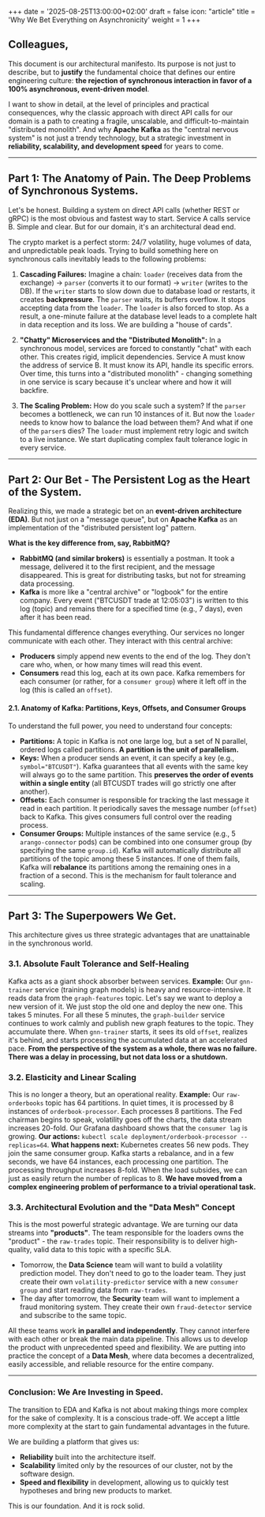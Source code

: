 +++
date = '2025-08-25T13:00:00+02:00'
draft = false
icon: "article"
title = 'Why We Bet Everything on Asynchronicity'
weight = 1
+++

## Colleagues,

This document is our architectural manifesto. Its purpose is not just to describe, but to **justify** the fundamental choice that defines our entire engineering culture: **the rejection of synchronous interaction in favor of a 100% asynchronous, event-driven model**.

I want to show in detail, at the level of principles and practical consequences, why the classic approach with direct API calls for our domain is a path to creating a fragile, unscalable, and difficult-to-maintain "distributed monolith". And why **Apache Kafka** as the "central nervous system" is not just a trendy technology, but a strategic investment in **reliability, scalability, and development speed** for years to come.

---

## Part 1: The Anatomy of Pain. The Deep Problems of Synchronous Systems.

Let's be honest. Building a system on direct API calls (whether REST or gRPC) is the most obvious and fastest way to start. Service A calls service B. Simple and clear. But for our domain, it's an architectural dead end.

The crypto market is a perfect storm: 24/7 volatility, huge volumes of data, and unpredictable peak loads. Trying to build something here on synchronous calls inevitably leads to the following problems:

1.  **Cascading Failures:** Imagine a chain: `loader` (receives data from the exchange) -> `parser` (converts it to our format) -> `writer` (writes to the DB). If the `writer` starts to slow down due to database load or restarts, it creates **backpressure**. The `parser` waits, its buffers overflow. It stops accepting data from the `loader`. The `loader` is also forced to stop. As a result, a one-minute failure at the database level leads to a complete halt in data reception and its loss. We are building a "house of cards".

2.  **"Chatty" Microservices and the "Distributed Monolith":** In a synchronous model, services are forced to constantly "chat" with each other. This creates rigid, implicit dependencies. Service A must know the address of service B. It must know its API, handle its specific errors. Over time, this turns into a "distributed monolith" - changing something in one service is scary because it's unclear where and how it will backfire.

3.  **The Scaling Problem:** How do you scale such a system? If the `parser` becomes a bottleneck, we can run 10 instances of it. But now the `loader` needs to know how to balance the load between them? And what if one of the `parser`s dies? The `loader` must implement retry logic and switch to a live instance. We start duplicating complex fault tolerance logic in every service.

---

## Part 2: Our Bet - The Persistent Log as the Heart of the System.

Realizing this, we made a strategic bet on an **event-driven architecture (EDA)**. But not just on a "message queue", but on **Apache Kafka** as an implementation of the "distributed persistent log" pattern.

**What is the key difference from, say, RabbitMQ?**
-   **RabbitMQ (and similar brokers)** is essentially a postman. It took a message, delivered it to the first recipient, and the message disappeared. This is great for distributing tasks, but not for streaming data processing.
-   **Kafka** is more like a "central archive" or "logbook" for the entire company. Every event ("BTCUSDT trade at 12:05:03") is written to this log (topic) and remains there for a specified time (e.g., 7 days), even after it has been read.

This fundamental difference changes everything. Our services no longer communicate with each other. They interact with this central archive:
-   **Producers** simply append new events to the end of the log. They don't care who, when, or how many times will read this event.
-   **Consumers** read this log, each at its own pace. Kafka remembers for each consumer (or rather, for a `consumer group`) where it left off in the log (this is called an `offset`).

#### 2.1. Anatomy of Kafka: Partitions, Keys, Offsets, and Consumer Groups

To understand the full power, you need to understand four concepts:
-   **Partitions:** A topic in Kafka is not one large log, but a set of N parallel, ordered logs called partitions. **A partition is the unit of parallelism.**
-   **Keys:** When a producer sends an event, it can specify a key (e.g., `symbol="BTCUSDT"`). Kafka guarantees that all events with the same key will always go to the same partition. This **preserves the order of events within a single entity** (all BTCUSDT trades will go strictly one after another).
-   **Offsets:** Each consumer is responsible for tracking the last message it read in each partition. It periodically saves the message number (`offset`) back to Kafka. This gives consumers full control over the reading process.
-   **Consumer Groups:** Multiple instances of the same service (e.g., 5 `arango-connector` pods) can be combined into one consumer group (by specifying the same `group.id`). Kafka will automatically distribute all partitions of the topic among these 5 instances. If one of them fails, Kafka will **rebalance** its partitions among the remaining ones in a fraction of a second. This is the mechanism for fault tolerance and scaling.

---

## Part 3: The Superpowers We Get.

This architecture gives us three strategic advantages that are unattainable in the synchronous world.

### 3.1. Absolute Fault Tolerance and Self-Healing

Kafka acts as a giant shock absorber between services.
**Example:** Our `gnn-trainer` service (training graph models) is heavy and resource-intensive. It reads data from the `graph-features` topic. Let's say we want to deploy a new version of it. We just stop the old one and deploy the new one. This takes 5 minutes. For all these 5 minutes, the `graph-builder` service continues to work calmly and publish new graph features to the topic. They accumulate there. When `gnn-trainer` starts, it sees its old `offset`, realizes it's behind, and starts processing the accumulated data at an accelerated pace. **From the perspective of the system as a whole, there was no failure. There was a delay in processing, but not data loss or a shutdown.**

### 3.2. Elasticity and Linear Scaling

This is no longer a theory, but an operational reality.
**Example:** Our `raw-orderbooks` topic has 64 partitions. In quiet times, it is processed by 8 instances of `orderbook-processor`. Each processes 8 partitions. The Fed chairman begins to speak, volatility goes off the charts, the data stream increases 20-fold. Our Grafana dashboard shows that the `consumer lag` is growing.
**Our actions:** `kubectl scale deployment/orderbook-processor --replicas=64`.
**What happens next:** Kubernetes creates 56 new pods. They join the same consumer group. Kafka starts a rebalance, and in a few seconds, we have 64 instances, each processing one partition. The processing throughput increases 8-fold. When the load subsides, we can just as easily return the number of replicas to 8. **We have moved from a complex engineering problem of performance to a trivial operational task.**

### 3.3. Architectural Evolution and the "Data Mesh" Concept

This is the most powerful strategic advantage. We are turning our data streams into **"products"**.
The team responsible for the loaders owns the "product" - the `raw-trades` topic. Their responsibility is to deliver high-quality, valid data to this topic with a specific SLA.
-   Tomorrow, the **Data Science** team will want to build a volatility prediction model. They don't need to go to the loader team. They just create their own `volatility-predictor` service with a new `consumer group` and start reading data from `raw-trades`.
-   The day after tomorrow, the **Security** team will want to implement a fraud monitoring system. They create their own `fraud-detector` service and subscribe to the same topic.

All these teams work **in parallel and independently**. They cannot interfere with each other or break the main data pipeline. This allows us to develop the product with unprecedented speed and flexibility. We are putting into practice the concept of a **Data Mesh**, where data becomes a decentralized, easily accessible, and reliable resource for the entire company.

---

### Conclusion: We Are Investing in Speed.

The transition to EDA and Kafka is not about making things more complex for the sake of complexity. It is a conscious trade-off. We accept a little more complexity at the start to gain fundamental advantages in the future.

We are building a platform that gives us:
-   **Reliability** built into the architecture itself.
-   **Scalability** limited only by the resources of our cluster, not by the software design.
-   **Speed and flexibility** in development, allowing us to quickly test hypotheses and bring new products to market.

This is our foundation. And it is rock solid.
